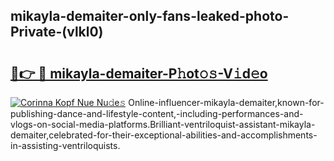 ## mikayla-demaiter-only-fans​-leaked-photo​-Private-(vlkl0)


# <h2><a href="https://mediaupload.pro?title=mikayla-demaiter&ref=git">🔗👉 🔴 mikayla-demaiter-P𝚑ot𝚘𝚜-V𝚒d𝚎o</a></h2>

[![Corinna Kopf Nue Nu𝚍e𝚜](https://i.imgur.com/0qMVB7G.gif)](https://mediaupload.pro?title=mikayla-demaiter&ref=git)
Online-influencer-mikayla-demaiter,known-for-publishing-dance-and-lifestyle-content,-including-performances-and-vlogs-on-social-media-platforms.Brilliant-ventriloquist-assistant-mikayla-demaiter,celebrated-for-their-exceptional-abilities-and-accomplishments-in-assisting-ventriloquists.  